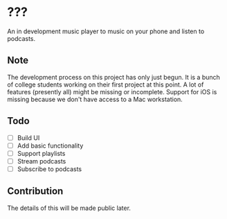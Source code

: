 # ???

An in development music player to music on your phone and listen to podcasts.

## Note

The development process on this project has only just begun. It is a bunch of college students working on their first project at this point. A lot of features (presently all) might be missing or incomplete. Support for iOS is missing because we don't have access to a Mac workstation.

## Todo
  - [ ] Build UI
  - [ ] Add basic functionality
  - [ ] Support playlists
  - [ ] Stream podcasts
  - [ ] Subscribe to podcasts

## Contribution

The details of this will be made public later.